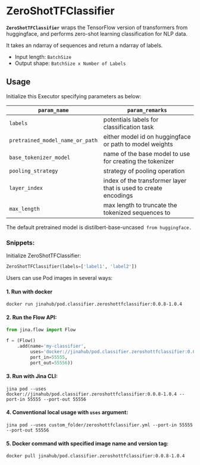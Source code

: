 # ZeroShotTFClassifier

**`ZeroShotTFClassifier`** wraps the TensorFlow version of transformers from 
huggingface, and performs zero-shot learning classification for NLP data. 

It takes an ndarray of sequences and return a ndarray of labels.

* Input length: `BatchSize`
* Output shape: `BatchSize x Number of Labels`

## Usage

Initialize this Executor specifying parameters as below:

| `param_name`  | `param_remarks` |
| ------------- | ------------- |
| `labels`  | potentials labels for classification task |
| `pretrained_model_name_or_path`  | either model id on huggingface or path to model weights |
| `base_tokenizer_model`  | name of the base model to use for creating the tokenizer |
| `pooling_strategy` | strategy of pooling operation |
| `layer_index` | index of the transformer layer that is used to create encodings |
| `max_length` | max length to truncate the tokenized sequences to |

The default pretrained model is distilbert-base-uncased` from huggingface.`

### Snippets:

Initialize ZeroShotTFClassifier:

```python
ZeroShotTFClassifier(labels=['label1', 'label2'])
```

Users can use Pod images in several ways:

#### 1. Run with docker

```
docker run jinahub/pod.classifier.zeroshottfclassifier:0.0.8-1.0.4
```

#### 2. Run the Flow API:

```python
from jina.flow import Flow

f = (Flow()
    .add(name='my-classifier', 
         uses='docker://jinahub/pod.classifier.zeroshottfclassifier:0.0.8-1.0.4', 
         port_in=55555, 
         port_out=55556))
```

#### 3. Run with Jina CLI:

```
jina pod --uses docker://jinahub/pod.classifier.zeroshottfclassifier:0.0.8-1.0.4 --port-in 55555 --port-out 55556
```

#### 4. Conventional local usage with ``uses`` argument:

```
jina pod --uses custom_folder/zeroshottfclassifier.yml --port-in 55555 --port-out 55556
```

#### 5. Docker command with specified image name and version tag:

```
docker pull jinahub/pod.classifier.zeroshottfclassifier:0.0.8-1.0.4
```
